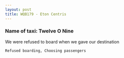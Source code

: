```yaml
---
layout: post
title: WQB179 - Eton Centris
---
```


### Name of taxi: Twelve O Nine

We were refused to board when we gave our destination

```Refused boarding, Choosing passengers```
